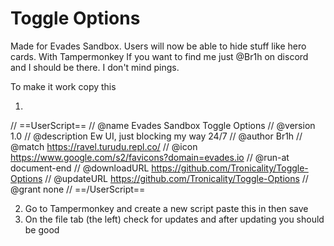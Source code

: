 # Toggle Options
 Made for Evades Sandbox. Users will now be able to hide stuff like hero cards. With Tampermonkey
 If you want to find me just @Br1h on discord and I should be there. I don't mind pings.


To make it work copy this

1. 
// ==UserScript==
// @name         Evades Sandbox Toggle Options
// @version      1.0
// @description  Ew UI, just blocking my way 24/7
// @author       Br1h
// @match        https://ravel.turudu.repl.co/
// @icon         https://www.google.com/s2/favicons?domain=evades.io
// @run-at       document-end
// @downloadURL  https://github.com/Tronicality/Toggle-Options
// @updateURL    https://github.com/Tronicality/Toggle-Options
// @grant        none
// ==/UserScript==

2. Go to Tampermonkey and create a new script paste this in then save
3. On the file tab (the left) check for updates and after updating you should be good